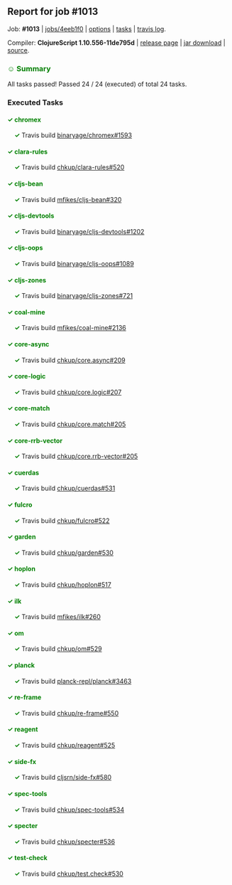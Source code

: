 ## Report for job #1013

Job: **#1013** | [jobs/4eeb1f0](https://github.com/cljs-oss/canary/commit/4eeb1f0da9d336dbf7cd6e21cc93c7b581ea5281) | [options](options.edn) | [tasks](tasks.edn) | [travis log](https://travis-ci.org/cljs-oss/canary/builds/557155543).

Compiler: **ClojureScript 1.10.556-11de795d** | [release page](https://github.com/cljs-oss/canary/releases/tag/r1.10.556-11de795d) | [jar download](https://github.com/cljs-oss/canary/releases/download/r1.10.556-11de795d/clojurescript-1.10.556-11de795d.jar) | [source](https://github.com/clojure/clojurescript/commit/11de795dc748e004d31474f11cf04e5fc58b5d24).

### <b style='color:green'>☺ Summary</b>

All tasks passed! Passed 24 / 24 (executed) of total 24 tasks.

### Executed Tasks

#### <b style='color:green'>&#x2713; chromex</b>
&nbsp;&nbsp;&nbsp;&nbsp;<b style='color:green'>&#x2713;</b> Travis build [binaryage/chromex#1593](https://travis-ci.org/binaryage/chromex/builds/557156430)<br>

#### <b style='color:green'>&#x2713; clara-rules</b>
&nbsp;&nbsp;&nbsp;&nbsp;<b style='color:green'>&#x2713;</b> Travis build [chkup/clara-rules#520](https://travis-ci.org/chkup/clara-rules/builds/557156432)<br>

#### <b style='color:green'>&#x2713; cljs-bean</b>
&nbsp;&nbsp;&nbsp;&nbsp;<b style='color:green'>&#x2713;</b> Travis build [mfikes/cljs-bean#320](https://travis-ci.org/mfikes/cljs-bean/builds/557156434)<br>

#### <b style='color:green'>&#x2713; cljs-devtools</b>
&nbsp;&nbsp;&nbsp;&nbsp;<b style='color:green'>&#x2713;</b> Travis build [binaryage/cljs-devtools#1202](https://travis-ci.org/binaryage/cljs-devtools/builds/557156438)<br>

#### <b style='color:green'>&#x2713; cljs-oops</b>
&nbsp;&nbsp;&nbsp;&nbsp;<b style='color:green'>&#x2713;</b> Travis build [binaryage/cljs-oops#1089](https://travis-ci.org/binaryage/cljs-oops/builds/557156440)<br>

#### <b style='color:green'>&#x2713; cljs-zones</b>
&nbsp;&nbsp;&nbsp;&nbsp;<b style='color:green'>&#x2713;</b> Travis build [binaryage/cljs-zones#721](https://travis-ci.org/binaryage/cljs-zones/builds/557156456)<br>

#### <b style='color:green'>&#x2713; coal-mine</b>
&nbsp;&nbsp;&nbsp;&nbsp;<b style='color:green'>&#x2713;</b> Travis build [mfikes/coal-mine#2136](https://travis-ci.org/mfikes/coal-mine/builds/557156460)<br>

#### <b style='color:green'>&#x2713; core-async</b>
&nbsp;&nbsp;&nbsp;&nbsp;<b style='color:green'>&#x2713;</b> Travis build [chkup/core.async#209](https://travis-ci.org/chkup/core.async/builds/557156466)<br>

#### <b style='color:green'>&#x2713; core-logic</b>
&nbsp;&nbsp;&nbsp;&nbsp;<b style='color:green'>&#x2713;</b> Travis build [chkup/core.logic#207](https://travis-ci.org/chkup/core.logic/builds/557156472)<br>

#### <b style='color:green'>&#x2713; core-match</b>
&nbsp;&nbsp;&nbsp;&nbsp;<b style='color:green'>&#x2713;</b> Travis build [chkup/core.match#205](https://travis-ci.org/chkup/core.match/builds/557156474)<br>

#### <b style='color:green'>&#x2713; core-rrb-vector</b>
&nbsp;&nbsp;&nbsp;&nbsp;<b style='color:green'>&#x2713;</b> Travis build [chkup/core.rrb-vector#205](https://travis-ci.org/chkup/core.rrb-vector/builds/557156478)<br>

#### <b style='color:green'>&#x2713; cuerdas</b>
&nbsp;&nbsp;&nbsp;&nbsp;<b style='color:green'>&#x2713;</b> Travis build [chkup/cuerdas#531](https://travis-ci.org/chkup/cuerdas/builds/557156480)<br>

#### <b style='color:green'>&#x2713; fulcro</b>
&nbsp;&nbsp;&nbsp;&nbsp;<b style='color:green'>&#x2713;</b> Travis build [chkup/fulcro#522](https://travis-ci.org/chkup/fulcro/builds/557156482)<br>

#### <b style='color:green'>&#x2713; garden</b>
&nbsp;&nbsp;&nbsp;&nbsp;<b style='color:green'>&#x2713;</b> Travis build [chkup/garden#530](https://travis-ci.org/chkup/garden/builds/557156587)<br>

#### <b style='color:green'>&#x2713; hoplon</b>
&nbsp;&nbsp;&nbsp;&nbsp;<b style='color:green'>&#x2713;</b> Travis build [chkup/hoplon#517](https://travis-ci.org/chkup/hoplon/builds/557156493)<br>

#### <b style='color:green'>&#x2713; ilk</b>
&nbsp;&nbsp;&nbsp;&nbsp;<b style='color:green'>&#x2713;</b> Travis build [mfikes/ilk#260](https://travis-ci.org/mfikes/ilk/builds/557156608)<br>

#### <b style='color:green'>&#x2713; om</b>
&nbsp;&nbsp;&nbsp;&nbsp;<b style='color:green'>&#x2713;</b> Travis build [chkup/om#529](https://travis-ci.org/chkup/om/builds/557156499)<br>

#### <b style='color:green'>&#x2713; planck</b>
&nbsp;&nbsp;&nbsp;&nbsp;<b style='color:green'>&#x2713;</b> Travis build [planck-repl/planck#3463](https://travis-ci.org/planck-repl/planck/builds/557156576)<br>

#### <b style='color:green'>&#x2713; re-frame</b>
&nbsp;&nbsp;&nbsp;&nbsp;<b style='color:green'>&#x2713;</b> Travis build [chkup/re-frame#550](https://travis-ci.org/chkup/re-frame/builds/557156611)<br>

#### <b style='color:green'>&#x2713; reagent</b>
&nbsp;&nbsp;&nbsp;&nbsp;<b style='color:green'>&#x2713;</b> Travis build [chkup/reagent#525](https://travis-ci.org/chkup/reagent/builds/557156507)<br>

#### <b style='color:green'>&#x2713; side-fx</b>
&nbsp;&nbsp;&nbsp;&nbsp;<b style='color:green'>&#x2713;</b> Travis build [cljsrn/side-fx#580](https://travis-ci.org/cljsrn/side-fx/builds/557156537)<br>

#### <b style='color:green'>&#x2713; spec-tools</b>
&nbsp;&nbsp;&nbsp;&nbsp;<b style='color:green'>&#x2713;</b> Travis build [chkup/spec-tools#534](https://travis-ci.org/chkup/spec-tools/builds/557156531)<br>

#### <b style='color:green'>&#x2713; specter</b>
&nbsp;&nbsp;&nbsp;&nbsp;<b style='color:green'>&#x2713;</b> Travis build [chkup/specter#536](https://travis-ci.org/chkup/specter/builds/557156518)<br>

#### <b style='color:green'>&#x2713; test-check</b>
&nbsp;&nbsp;&nbsp;&nbsp;<b style='color:green'>&#x2713;</b> Travis build [chkup/test.check#530](https://travis-ci.org/chkup/test.check/builds/557156547)<br>